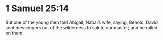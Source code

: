 # 1 Samuel 25:14

But one of the young men told Abigail, Nabal’s wife, saying, Behold, David sent messengers out of the wilderness to salute our master; and he railed on them.